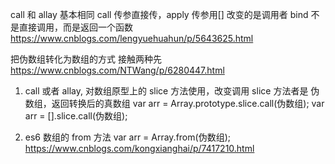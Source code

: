 call 和 allay 基本相同
call 传参直接传，apply 传参用[]
改变的是调用者
bind 不是直接调用，而是返回一个函数
https://www.cnblogs.com/lengyuehuahun/p/5643625.html

把伪数组转化为数组的方式
接触两种先
https://www.cnblogs.com/NTWang/p/6280447.html

1. call 或者 allay, 对数组原型上的 slice 方法使用，改变调用 slice 方法者是 伪数组，返回转换后的真数组
var arr = Array.prototype.slice.call(伪数组);
var arr = [].slice.call(伪数组);

2. es6 数组的 from 方法
var arr = Array.from(伪数组);
https://www.cnblogs.com/kongxianghai/p/7417210.html